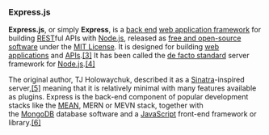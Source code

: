 ### Express.js
**Express.js**, or simply **Express**, is a [back end](https://en.wikipedia.org/wiki/Front_end_and_back_end "Front end and back end") [web application framework](https://en.wikipedia.org/wiki/Web_application_framework "Web application framework") for building [REST](https://en.wikipedia.org/wiki/Representational_state_transfer "Representational state transfer")ful APIs with [Node.js](https://en.wikipedia.org/wiki/Node.js "Node.js"), released as [free and open-source software](https://en.wikipedia.org/wiki/Free_and_open-source_software "Free and open-source software") under the [MIT License](https://en.wikipedia.org/wiki/MIT_License "MIT License"). It is designed for building [web applications](https://en.wikipedia.org/wiki/Web_application "Web application") and [APIs](https://en.wikipedia.org/wiki/API "API").[[3]](https://en.wikipedia.org/wiki/Express.js#cite_note-ExpressJS-3) It has been called the [de facto standard](https://en.wikipedia.org/wiki/De_facto_standard "De facto standard") server framework for [Node.js](https://en.wikipedia.org/wiki/Node.js "Node.js").[[4]](https://en.wikipedia.org/wiki/Express.js#cite_note-4)

The original author, TJ Holowaychuk, described it as a [Sinatra](https://en.wikipedia.org/wiki/Sinatra_(software) "Sinatra (software)")-inspired server,[[5]](https://en.wikipedia.org/wiki/Express.js#cite_note-5) meaning that it is relatively minimal with many features available as plugins. Express is the back-end component of popular development stacks like the [MEAN](https://en.wikipedia.org/wiki/MEAN_(software_bundle) "MEAN (software bundle)"), MERN or MEVN stack, together with the [MongoDB](https://en.wikipedia.org/wiki/MongoDB "MongoDB") database software and a [JavaScript](https://en.wikipedia.org/wiki/JavaScript "JavaScript") front-end framework or library.[[6]](https://en.wikipedia.org/wiki/Express.js#cite_note-MeanIO-6)